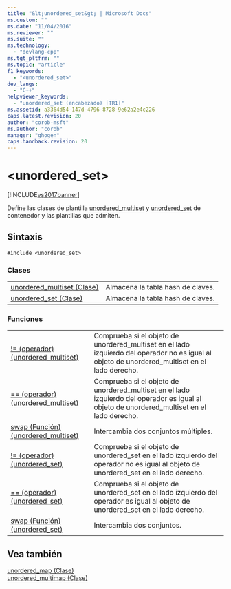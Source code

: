 ```yaml
---
title: "&lt;unordered_set&gt; | Microsoft Docs"
ms.custom: ""
ms.date: "11/04/2016"
ms.reviewer: ""
ms.suite: ""
ms.technology: 
  - "devlang-cpp"
ms.tgt_pltfrm: ""
ms.topic: "article"
f1_keywords: 
  - "<unordered_set>"
dev_langs: 
  - "C++"
helpviewer_keywords: 
  - "unordered_set (encabezado) [TR1]"
ms.assetid: a3364d54-147d-4796-8728-9e62a2e4c226
caps.latest.revision: 20
author: "corob-msft"
ms.author: "corob"
manager: "ghogen"
caps.handback.revision: 20
---
```

# &lt;unordered_set&gt;
[!INCLUDE[vs2017banner](../assembler/inline/includes/vs2017banner.md)]

Define las clases de plantilla [unordered\_multiset](../standard-library/unordered-multiset-class.md) y [unordered\_set](../standard-library/unordered-set-class.md) de contenedor y las plantillas que admiten.  
  
## Sintaxis  
  
```  
#include <unordered_set>  
```  
  
### Clases  
  
|||  
|-|-|  
|[unordered\_multiset \(Clase\)](../standard-library/unordered-multiset-class.md)|Almacena la tabla hash de claves.|  
|[unordered\_set \(Clase\)](../standard-library/unordered-set-class.md)|Almacena la tabla hash de claves.|  
  
### Funciones  
  
|||  
|-|-|  
|[\!\= \(operador\) \(unordered\_multiset\)](../Topic/operator!=%20\(unordered_multiset\).md)|Comprueba si el objeto de unordered\_multiset en el lado izquierdo del operador no es igual al objeto de unordered\_multiset en el lado derecho.|  
|[\=\= \(operador\) \(unordered\_multiset\)](../Topic/operator==%20\(unordered_multiset\).md)|Comprueba si el objeto de unordered\_multiset en el lado izquierdo del operador es igual al objeto de unordered\_multiset en el lado derecho.|  
|[swap \(Función\) \(unordered\_multiset\)](../Topic/swap%20Function%20\(unordered_multiset\).md)|Intercambia dos conjuntos múltiples.|  
|[\!\= \(operador\) \(unordered\_set\)](../Topic/operator!=%20\(unordered_set\).md)|Comprueba si el objeto de unordered\_set en el lado izquierdo del operador no es igual al objeto de unordered\_set en el lado derecho.|  
|[\=\= \(operador\) \(unordered\_set\)](../Topic/operator==%20\(unordered_set\).md)|Comprueba si el objeto de unordered\_set en el lado izquierdo del operador es igual al objeto de unordered\_set en el lado derecho.|  
|[swap \(Función\) \(unordered\_set\)](../Topic/swap%20Function%20\(unordered_set\).md)|Intercambia dos conjuntos.|  
  
## Vea también  
 [unordered\_map \(Clase\)](../standard-library/unordered-map-class.md)   
 [unordered\_multimap \(Clase\)](../standard-library/unordered-multimap-class.md)